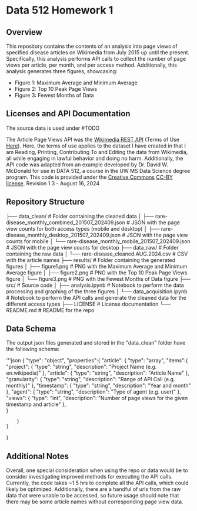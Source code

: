 # Data 512 Homework 1
## Overview
This repository contains the contents of an analysis into page views of specified disease articles on Wikimedia from July 2015 up until the present. Specifically, this analysis performs API calls to collect the number of page views per article, per month, and per access method. Additionally, this analysis generates three figures, showcasing:
- Figure 1: Maximum Average and Minimum Average
- Figure 2: Top 10 Peak Page Views
- Figure 3: Fewest Months of Data

## Licenses and API Documentation
The source data is used under #TODO

The Article Page Views API  was the [Wikimedia REST API](https://www.mediawiki.org/wiki/Wikimedia_REST_API) (Terms of Use [Here](https://foundation.wikimedia.org/wiki/Policy:Terms_of_Use)). Here, the terms of use applies to the dataset I have created in that I am Reading, Printing, Contributing To and Editing the data from Wikimedia, all while engaging in lawful behavior and doing no harm. Additionally, the API code was adapted from an example developed by Dr. David W. McDonald for use in DATA 512, a course in the UW MS Data Science degree program. This code is provided under the [Creative Commons](https://creativecommons.org) [CC-BY license](https://creativecommons.org/licenses/by/4.0/). Revision 1.3 - August 16, 2024


## Repository Structure

├── data_clean/                                           # Folder containing the cleaned data
│   ├── rare-disease_monthly_combined_201507_202409.json  # JSON with the page view counts for both access types (mobile and desktop)
│   ├── rare-disease_monthly_desktop_201507_202409.json   # JSON with the page view counts for mobile
│   └── rare-disease_monthly_mobile_201507_202409.json    # JSON with the page view counts for desktop
├── data_raw/                                             # Folder containing the raw data
│   └── rare-disease_cleaned.AUG.2024.csv                 # CSV with the article names
├── results/                                              # Folder containing the generated figures
│   ├── figure1.png                                       # PNG with the Maximum Average and Minimum Average figure
│   ├── figure2.png                                       # PNG with the Top 10 Peak Page Views figure
│   └── figure3.png                                       # PNG with the Fewest Months of Data figure
├── src/                                                  # Source code
│   ├── analysis.ipynb                                    # Notebook to perform the data processing and graphing of the three figures
│   └── data_acquisition.ipynb                            # Notebook to perform the API calls and generate the cleaned data for the different access types
├── LICENSE                                               # License documentation
└── README.md                                             # README for the repo


## Data Schema
The output json files generated and stored in the "data_clean" folder have the following schema:

'''json
{
    "type": "object",
    "properties":{
        "article": {
            "type": "array",
            "items":{
                "project": {
                    "type": "string",
                    "description": "Project Name (e.g. en.wikipedia)"
                },
                "article": {
                    "type": "string",
                    "description": "Article Name"
                },
                "granularity": {
                    "type": "string",
                    "description": "Range of API Call (e.g. monthly)"
                },
                "timestamp": {
                    "type": "string",
                    "description": "Year and month"
                },
                "agent": {
                    "type": "string",
                    "description": "Type of agent (e.g. user)"
                },
                "views": {
                    "type": "int",
                    "description": "Number of page views for the given timestamp and article"
                },                
            }

        }
    }
}


## Additional Notes
Overall, one special consideration when using the repo or data would be to consider investigating improved methods for executing the API calls. Currently, the code takes ~1.5 hrs to complete all the API calls, which could likely be optimized. Additionally, there are a handful of urls from the raw data that were unable to be accessed, so future usage should note that there may be some article names without corresponding page view data.
